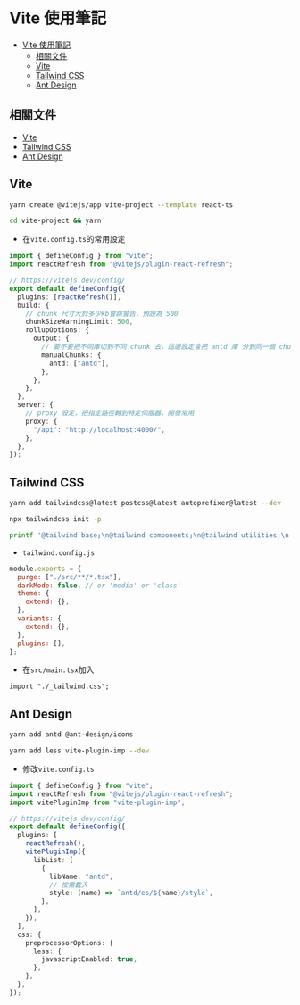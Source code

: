 # Vite 使用筆記

- [Vite 使用筆記](#vite-使用筆記)
  - [相關文件](#相關文件)
  - [Vite](#vite)
  - [Tailwind CSS](#tailwind-css)
  - [Ant Design](#ant-design)

## 相關文件

- [Vite](https://cn.vitejs.dev/)
- [Tailwind CSS](https://tailwindcss.com/)
- [Ant Design](https://ant.design/index-cn)

## Vite

```bash
yarn create @vitejs/app vite-project --template react-ts
```

```bash
cd vite-project && yarn
```

- 在`vite.config.ts`的常用設定

```ts
import { defineConfig } from "vite";
import reactRefresh from "@vitejs/plugin-react-refresh";

// https://vitejs.dev/config/
export default defineConfig({
  plugins: [reactRefresh()],
  build: {
    // chunk 尺寸大於多少kb會跳警告，預設為 500
    chunkSizeWarningLimit: 500,
    rollupOptions: {
      output: {
        // 要不要把不同庫切到不同 chunk 去，這邊設定會把 antd 庫 分到同一個 chunk
        manualChunks: {
          antd: ["antd"],
        },
      },
    },
  },
  server: {
    // proxy 設定，把指定路徑轉到特定伺服器，開發常用
    proxy: {
      "/api": "http://localhost:4000/",
    },
  },
});
```

## Tailwind CSS

```bash
yarn add tailwindcss@latest postcss@latest autoprefixer@latest --dev
```

```bash
npx tailwindcss init -p
```

```bash
printf '@tailwind base;\n@tailwind components;\n@tailwind utilities;\n' >> src/_tailwind.css
```

- `tailwind.config.js`

```js
module.exports = {
  purge: ["./src/**/*.tsx"],
  darkMode: false, // or 'media' or 'class'
  theme: {
    extend: {},
  },
  variants: {
    extend: {},
  },
  plugins: [],
};
```

- 在`src/main.tsx`加入

```tsx
import "./_tailwind.css";
```

## Ant Design

```bash
yarn add antd @ant-design/icons
```

```bash
yarn add less vite-plugin-imp --dev
```

- 修改`vite.config.ts`

```ts
import { defineConfig } from "vite";
import reactRefresh from "@vitejs/plugin-react-refresh";
import vitePluginImp from "vite-plugin-imp";

// https://vitejs.dev/config/
export default defineConfig({
  plugins: [
    reactRefresh(),
    vitePluginImp({
      libList: [
        {
          libName: "antd",
          // 按需載入
          style: (name) => `antd/es/${name}/style`,
        },
      ],
    }),
  ],
  css: {
    preprocessorOptions: {
      less: {
        javascriptEnabled: true,
      },
    },
  },
});
```
